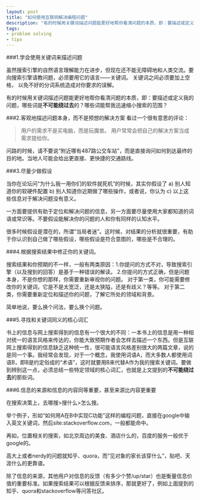 ```yaml
---
layout: post
title: "如何使用互联网解决编程问题"
description: "有的时候用关键词描述问题能更好地帮你看清问题的本质，即：要描述或定义我的问题，哪些词是**不可能绕过去**的？<br/>&gt; 用户的需求不是买电脑，而是玩魔兽。<br/>不要假设能解决你的问题的人和你有同样的认知水平。<br/>很多时候假设是潜在的，所谓“当局者迷”。<br/>这时候，对结果的分析就很重要，有助于你认识到自己做了哪些假设，哪些假设是符合意图的，哪些是不合理的。<br/>2.你提问的方式正确，但是问题本身，不是你想的那样，你需要重新审视你的问题。<br/>对于第二类，你需要重新定位和描述你的问题，了解它所处的领域和背景。<br/>再如，位置相关的搜索，如北京周边的美食、酒店什么的，百度的服务一般优于google的。"
tags: 
- problem solving
- tips
---
```


###1.学会使用关键词来描述问题

虽然搜索引擎的自然语言理解能力在进步，但现在还不能无障碍地和人类交流。要向搜索引擎请教问题，必须要用它的语言——关键词。 关键词之间必须要加上空格， 以免不好的分词系统造成对你要求的误解。

有的时候用关键词描述问题能更好地帮你看清问题的本质，即：要描述或定义我的问题，哪些词是**不可能绕过去**的？哪些词能帮我迅速缩小搜索的范围？

###2.客观地描述问题本身，而不是预想的解决方案
看过一个很有意思的评论：

> 用户的需求不是买电脑，而是玩魔兽。
> 用户常常会把自己的解决方案当成需求提给你。

问路的时候，请不要说“附近哪有487路公交车站”，而是直接询问如何到达最终的目的地。当地人可能会给出更直接、更快捷的交通路线。

###3.尽量少做假设

当你在论坛问“为什么我一用你们的软件就死机”的时候，其实你假设了 a) 别人知道你的软硬件配置 b) 别人知道你近期做了哪些操作，或者说，你认为 c) 以上这些信息对于解决问题没有意义。

一方面要提供有助于定位和解决问题的信息，另一方面要尽量使用大家都知道的词语或常识等。不要假设能解决你的问题的人和你有同样的认知水平。

很多时候假设是潜在的，所谓“当局者迷”。这时候，对结果的分析就很重要，有助于你认识到自己做了哪些假设，哪些假设是符合意图的，哪些是不合理的。

###4.根据搜索结果中修正你的关键词。

搜索结果和你预期的不一样，一般有两类原因：1.你提问的方式不对，导致搜索引擎（以及搜到的回答）是基于一种错误的解读。 2.你提问的方式正确，但是问题本身，不是你想的那样，你需要重新审视你的问题。 对于第一类，你可能需要修改你的关键词，它是不是太宽泛，还是太狭隘，还是有歧义？等等。
对于第二类，你需要重新定位和描述你的问题，了解它所处的领域和背景。

简单地说，要么换个问法，要么换个问题。

###5.寻找和关键词同义的核心词汇

书上的信息与网上搜索得到的信息有一个很大的不同：一本书上的信息是用一种相对统一的语言风格来传达的，你能大致预期作者会怎样去描述一个东西。但是互联网上搜索得到的信息缺乏这种统一性，很可能语言风格差别很大的两篇文章，说的是同一个事。我经常会发现，对于一个概念，我使用词语A，而大多数人都使用词语B，即B是约定俗成的“术语”，这时就要用B来代替A作为我的搜索关键词。要做到辨别这一点，必须总结一些特定领域的核心词汇，也就是上文提到的**不可能绕过去**的那些词。


###6.信息的来源和信息的内容同等重要，甚至来源比内容更重要

在搜索决策上，去哪搜>搜什么>怎么搜。

举个例子，形如“如何用A在B中实现C功能”这样的编程问题，直接在google中输入英文关键词，然后site:stackoverflow.com，一般都能命中。 

再如，位置相关的搜索，如北京周边的美食、酒店什么的，百度的服务一般优于google的。

高大上或者nerdy的问题就知乎、quora，而“见对象的家长该穿什么”，贴吧、天涯什么的更靠谱。

除了信息的来源，其他用户对信息的反馈（有多少个赞/up/star）也是衡量信息价值的重要标准。如果搜索结果可以根据反馈来排序，那就更好了，例如上面提到的知乎、quora和stackoverflow等问答社区。